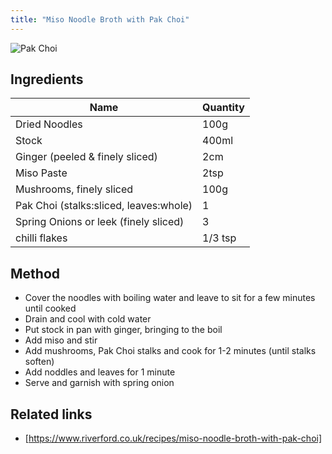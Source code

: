```yaml
---
title: "Miso Noodle Broth with Pak Choi"
---
```


![Pak Choi](https://images.immediate.co.uk/production/volatile/sites/30/2020/03/pakchoi-3bf1b59.jpg?quality=90&resize=768,574)

## Ingredients

| Name | Quantity |
| --- | --- |
| Dried Noodles | 100g |
| Stock | 400ml |
| Ginger (peeled & finely sliced) | 2cm
| Miso Paste | 2tsp |
| Mushrooms, finely sliced | 100g |
| Pak Choi (stalks:sliced, leaves:whole) | 1 |
| Spring Onions or leek (finely sliced) | 3 |
| chilli flakes | 1/3 tsp |

## Method

- Cover the noodles with boiling water and leave to sit for a few minutes until cooked
- Drain and cool with cold water
- Put stock in pan with ginger, bringing to the boil
- Add miso and stir
- Add mushrooms, Pak Choi stalks and cook for 1-2 minutes (until stalks soften)
- Add noddles and leaves for 1 minute
- Serve and garnish with spring onion

## Related links

- [https://www.riverford.co.uk/recipes/miso-noodle-broth-with-pak-choi]
